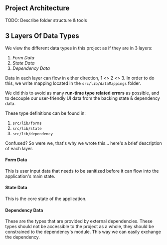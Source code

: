 ## Project Architecture

TODO: Describe folder structure & tools

## 3 Layers Of Data Types

We view the different data types in this project as if they are in 3 layers:

1. _Form Data_
2. _State Data_
3. _Dependency Data_

Data in each layer can flow in either direction, 1 <> 2 <> 3. In order to do this, we write mapping located in the `src/lib/dataMappings` folder.

We did this to avoid as many **run-time type related errors** as possible, and to decouple our user-friendly UI data from the backing state & dependency data.

These type definitions can be found in:

1. `src/lib/forms`
2. `src/lib/state`
3. `src/lib/dependency`

Confused? So were we, that's why we wrote this... here's a brief description of each layer.

#### Form Data

This is user input data that needs to be sanitized before it can flow into the application's main state.

#### State Data

This is the core state of the application.

#### Dependency Data

These are the types that are provided by external dependencies. These types should not be accessible to the project as a whole, they should be constrained to the dependency's module. This way we can easily exchange the dependency.
